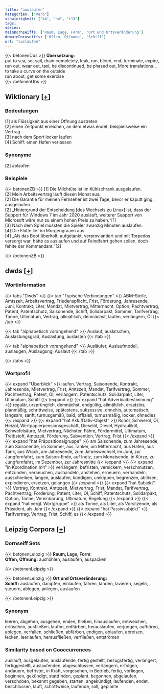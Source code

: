 ```yaml
---
title: "auslaufen"
kategorien: ["Verb"]
schwierigkeit: ["k4", "h4", "r13"]
tags:
series:
mainDornseiffs: ['Raum, Lage, Form', 'Ort und Ortsveränderung']
domainDornseiffs: ['Offen, Öffnung', 'Schiff']
url: "auslaufen"
---
```


{{< betonenÜbs >}}
**Übersetzung:**  
put to sea, set sail, drain completely, leak, run, bleed, end, terminate, expire, run out, wear out, taxi, be discontinued, be phased out, More translations...  
to take a curve on the outside  
run  about, get some exercise  
{{< /betonenÜbs >}}

## Wiktionary [[+](https://de.wiktionary.org/wiki/auslaufen)]

### Bedeutungen
[1] als Flüssigkeit aus einer Öffnung austreten  
[2] einen Zeitpunkt erreichen, an dem etwas endet, beispielsweise ein Vertrag  
[3] nach dem Sport locker laufen  
[4] Schiff: einen Hafen verlassen  

### Synonyme
[2] ablaufen  

### Beispiele
{{< betonenZB >}}
[1] Die Milchtüte ist im Kühlschrank ausgelaufen.  
[2] Mein Arbeitsvertrag läuft diesen Monat aus.  
[2] Die Garantie für meinen Fernseher ist zwei Tage, bevor er kaputt ging, ausgelaufen.  
[2] „Hintergrund der Entscheidung [des Wechsels zu Linux] ist, dass der Support für Windows 7 im Jahr 2020 ausläuft, weiterer Support von Microsoft wäre nur zu einem hohen Preis zu haben.“[1]  
[3] Nach dem Spiel mussten die Spieler zwanzig Minuten auslaufen.  
[4] Die Flotte lief im Morgengrauen aus.  
[4] „Als das Boot überholt, aufgetankt, verproviantiert und mit Torpedos versorgt war, hätte es auslaufen und auf Feindfahrt gehen sollen, doch fehlte der Kommandant.“[2]  

{{< /betonenZB >}}


## dwds [[+](https://www.dwds.de/wb/auslaufen)]

### Wortinformation
{{< tabs "Dwds" >}}
{{< tab "Typische Verbindungen" >}}
ABM-Stelle, Amtszeit, Arbeitsvertrag, Friedenspflicht, Frist, Förderung, Jahresende, Juni, Kontrakt, Liter, Mandat, Mietvertrag, Mitternacht, Option, Pachtvertrag, Patent, Patentschutz, Saisonende, Schiff, Solidarpakt, Sommer, Tarifvertrag, Tonne, Ultimatum, Vertrag, allmählich, demnächst, laufen, verlängern, Öl
{{< /tab >}}

{{< tab "alphabetisch vorangehend" >}}
Auslauf, auslatschen, Auslastungsgrad, Auslastung, auslasten
{{< /tab >}}

{{< tab "alphabetisch vorangehend" >}}
Ausläufer, Auslaufmodell, auslaugen, Auslaugung, Auslaut
{{< /tab >}}

{{< /tabs >}}

### Wortprofil
{{< expand "Überblick" >}} laufen, Vertrag, Saisonende, Kontrakt, Jahresende, Mietvertrag, Frist, Amtszeit, Mandat, Tarifvertrag, Sommer, Pachtvertrag, Patent, Öl, verlängern, Patentschutz, Solidarpakt, Liter, Ultimatum, Schiff {{< /expand >}}
{{< expand "hat Adverbialbestimmung" >}} regulär, ursprünglich, demnächst, endgültig, allmählich, ersatzlos, planmäßig, schrittweise, spätestens, sukzessive, ohnehin, automatisch, langsam, sanft, turnusgemäß, bald, offiziell, turnusmäßig, locker, ohnedies {{< /expand >}}
{{< expand "hat Akk./Dativ-Objekt" >}} Rohöl, Schweröl, Öl, Heizöl, Wertpapierpensionsgeschäft, Dieselöl, Diesel, Hydrauliköl, Schwefelsäure, Mietvertrag, Nächster, Fähre, Fördermittel, Ultimatum, Treibstoff, Amtszeit, Förderung, Subvention, Vertrag, Frist {{< /expand >}}
{{< expand "hat Präpositionalgruppe" >}} am Saisonende, zum Jahresende, zum Saisonende, im Sommer, aus Tanker, um Mitternacht, aus Hafen, aus Tank, aus Wrack, am Jahresende, zum Jahreswechsel, im Juni, zur Jungfernfahrt, zum Saison-Ende, auf Indiz, zum Monatsende, in Kürze, zu Jungfernfahrt, im Dezember, zur Jahresmitte {{< /expand >}}
{{< expand "in Koordination mit" >}} verlängern, befristen, versickern, verschmutzen, entzünden, verseuchen, aushandeln, anstehen, erneuern, verhandeln, ausschreiben, langen, auslaufen, kündigen, umkippen, begrenzen, ablösen, explodieren, ersetzen, gelangen {{< /expand >}}
{{< expand "hat Subjekt" >}} Vertrag, Kontrakt, Amtszeit, Mietvertrag, Frist, Mandat, Tarifvertrag, Pachtvertrag, Förderung, Patent, Liter, Öl, Schiff, Patentschutz, Solidarpakt, Option, Tonne, Vereinbarung, Ultimatum, Regelung {{< /expand >}}
{{< expand "hat vergl. Wortgruppe" >}} als Tonne, als Liter, als Vorsitzende, als Präsident, als Jahr {{< /expand >}}
{{< expand "hat Passivsubjekt" >}} Tarifvertrag, Vertrag, Frist, Schiff, es {{< /expand >}}

## Leipzig Corpora [[+](https://corpora.uni-leipzig.de/en/res?word=auslaufen&corpusId=deu_newscrawl-public_2018)]

### Dornseiff Sets
{{< betonenLeipzig >}}
**Raum, Lage, Form:**  
**Offen, Öffnung:** aushöhlen, auslaufen, auspacken  

{{< /betonenLeipzig >}}


{{< betonenLeipzig >}}
**Ort und Ortsveränderung:**  
**Schiff:** auslaufen, dampfen, einlaufen, fahren, landen, lavieren, segeln, steuern, ablegen, anlegen, auslaufen  

{{< /betonenLeipzig >}}

### Synonym
leeren, abgehen, ausgehen, enden, fließen, hinauslaufen, entweichen, erlöschen, ausfließen, laufen, entfärben, herauslaufen, verjüngen, aufhören, ablegen, verfallen, schließen, abfärben, endigen, ablaufen, abreisen, lecken, leerlaufen, herausfließen, verfließen, entströmen


### Similarity based on Cooccurrences
ausläuft, ausgelaufen, auslaufende, fertig gestellt, bezugsfertig, verlängert, fertiggestellt, auslaufenden, abgeschlossen, verlängern, erfolgen, andauern, befristet, in Kraft, vorgesehen, in Betrieb, fertig, vorliegen, beginnen, gekündigt, stattfinden, geplant, begonnen, abgelaufen, verschoben, bekannt gegeben, starten, angekündigt, laufenden, endet, beschlossen, läuft, schrittweise, laufende, soll, geplante

